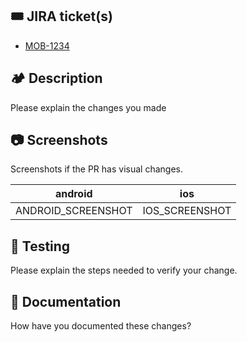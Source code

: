 ## 🎟️ JIRA ticket(s)

- [MOB-1234](https://iterable.atlassian.net/browse/MOB-1234)

## 🏕 Description

Please explain the changes you made

## 📷 Screenshots

Screenshots if the PR has visual changes.

| android | ios |
|--------|--------|
| ANDROID_SCREENSHOT | IOS_SCREENSHOT |

## 🧐 Testing

Please explain the steps needed to verify your change. 

## 📝 Documentation

How have you documented these changes?
